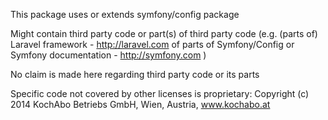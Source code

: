 This package uses or extends symfony/config package

Might contain third party code or part(s) of third party code
(e.g. (parts of) Laravel framework - http://laravel.com
of parts of Symfony/Config or Symfony documentation - http://symfony.com )

No claim is made here regarding third party code or its parts

Specific code not covered by other licenses is proprietary: Copyright (c) 2014 KochAbo Betriebs GmbH, Wien, Austria, www.kochabo.at
